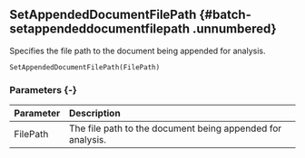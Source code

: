 ## SetAppendedDocumentFilePath {#batch-setappendeddocumentfilepath .unnumbered}

Specifies the file path to the document being appended for analysis.

```{sql}
SetAppendedDocumentFilePath(FilePath)
```

### Parameters {-}

Parameter | Description
| :-- | :-- |
FilePath | The file path to the document being appended for analysis.